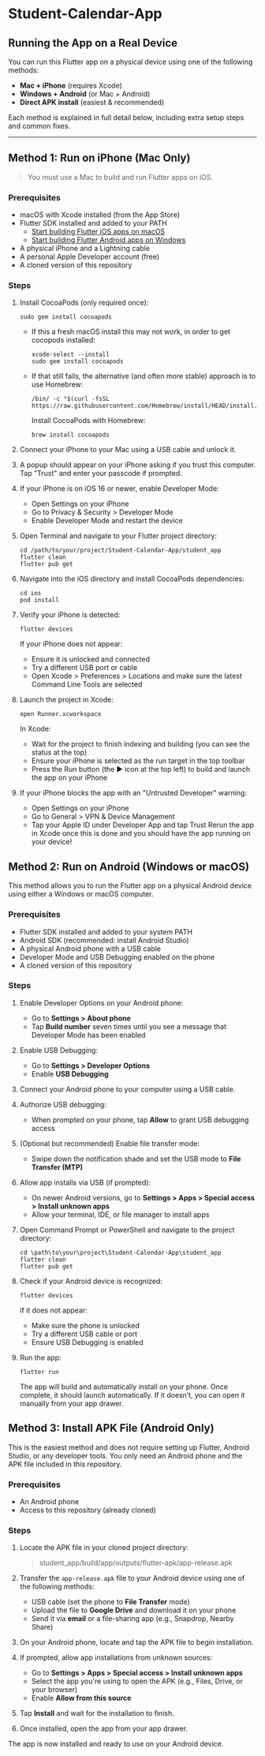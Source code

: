 # Student-Calendar-App

## Running the App on a Real Device

You can run this Flutter app on a physical device using one of the following methods:

- **Mac + iPhone** (requires Xcode)
- **Windows + Android** (or Mac + Android)
- **Direct APK install** (easiest & recommended)

Each method is explained in full detail below, including extra setup steps and common fixes.

---

## Method 1: Run on iPhone (Mac Only)

> You must use a Mac to build and run Flutter apps on iOS.

### Prerequisites

- macOS with Xcode installed (from the App Store)
- Flutter SDK installed and added to your PATH
  - [Start building Flutter iOS apps on macOS](https://docs.flutter.dev/get-started/install/macos/mobile-ios)
  - [Start building Flutter Android apps on Windows](https://docs.flutter.dev/get-started/install/windows/mobile)
- A physical iPhone and a Lightning cable
- A personal Apple Developer account (free)
- A cloned version of this repository

### Steps

1. Install CocoaPods (only required once):

   ```
   sudo gem install cocoapods
   ```

   - If this a fresh macOS install this may not work, in order to get cocopods installed:

     ```
     xcode-select --install
     sudo gem install cocoapods
     ```
   - If that still fails, the alternative (and often more stable) approach is to use Homebrew:

     ```
     /bin/ -c "$(curl -fsSL https://raw.githubusercontent.com/Homebrew/install/HEAD/install.sh)"
     ```

     Install CocoaPods with Homebrew:

     ```
     brew install cocoapods
     ```
2. Connect your iPhone to your Mac using a USB cable and unlock it.
3. A popup should appear on your iPhone asking if you trust this computer. Tap "Trust" and enter your passcode if prompted.
4. If your iPhone is on iOS 16 or newer, enable Developer Mode:

   - Open Settings on your iPhone
   - Go to Privacy & Security > Developer Mode
   - Enable Developer Mode and restart the device
5. Open Terminal and navigate to your Flutter project directory:

   ```
   cd /path/to/your/project/Student-Calendar-App/student_app
   flutter clean
   flutter pub get
   ```
6. Navigate into the iOS directory and install CocoaPods dependencies:

   ```
   cd ios 
   pod install
   ```
7. Verify your iPhone is detected:

   ```
   flutter devices
   ```

   If your iPhone does not appear:

   - Ensure it is unlocked and connected
   - Try a different USB port or cable
   - Open Xcode > Preferences > Locations and make sure the latest Command Line Tools are selected
8. Launch the project in Xcode:

   ```
   open Runner.xcworkspace
   ```

   In Xcode:

   - Wait for the project to finish indexing and building (you can see the status at the top)
   - Ensure your iPhone is selected as the run target in the top toolbar
   - Press the Run button (the ▶ icon at the top left) to build and launch the app on your iPhone
9. If your iPhone blocks the app with an "Untrusted Developer" warning:

   - Open Settings on your iPhone
   - Go to General > VPN & Device Management
   - Tap your Apple ID under Developer App and tap Trust
     Rerun the app in Xcode once this is done and you should have the app running on your device!

## Method 2: Run on Android (Windows or macOS)

This method allows you to run the Flutter app on a physical Android device using either a Windows or macOS computer.

### Prerequisites

- Flutter SDK installed and added to your system PATH
- Android SDK (recommended: install Android Studio)
- A physical Android phone with a USB cable
- Developer Mode and USB Debugging enabled on the phone
- A cloned version of this repository

### Steps

1. Enable Developer Options on your Android phone:

   - Go to **Settings > About phone**
   - Tap **Build number** seven times until you see a message that Developer Mode has been enabled
2. Enable USB Debugging:

   - Go to **Settings > Developer Options**
   - Enable **USB Debugging**
3. Connect your Android phone to your computer using a USB cable.
4. Authorize USB debugging:

   - When prompted on your phone, tap **Allow** to grant USB debugging access
5. (Optional but recommended) Enable file transfer mode:

   - Swipe down the notification shade and set the USB mode to **File Transfer (MTP)**
6. Allow app installs via USB (if prompted):

   - On newer Android versions, go to **Settings > Apps > Special access > Install unknown apps**
   - Allow your terminal, IDE, or file manager to install apps
7. Open Command Prompt or PowerShell and navigate to the project directory:

   ```
   cd \path\to\your\project\Student-Calendar-App\student_app
   flutter clean
   flutter pub get
   ```
8. Check if your Android device is recognized:

   ```
   flutter devices
   ```

   if it does not appear:

   - Make sure the phone is unlocked
   - Try a different USB cable or port
   - Ensure USB Debugging is enabled
9. Run the app:

   ```
   flutter run
   ```

   The app will build and automatically install on your phone. Once complete, it should launch automatically. If it doesn’t, you can open it manually from your app drawer.

## Method 3: Install APK File (Android Only)

This is the easiest method and does not require setting up Flutter, Android Studio, or any developer tools. You only need an Android phone and the APK file included in this repository.

### Prerequisites

- An Android phone
- Access to this repository (already cloned)

### Steps

1. Locate the APK file in your cloned project directory:

   > student_app/build/app/outputs/flutter-apk/app-release.apk
   >
2. Transfer the `app-release.apk` file to your Android device using one of the following methods:

   - USB cable (set the phone to **File Transfer** mode)
   - Upload the file to **Google Drive** and download it on your phone
   - Send it via **email** or a file-sharing app (e.g., Snapdrop, Nearby Share)
3. On your Android phone, locate and tap the APK file to begin installation.
4. If prompted, allow app installations from unknown sources:

   - Go to **Settings > Apps > Special access > Install unknown apps**
   - Select the app you're using to open the APK (e.g., Files, Drive, or your browser)
   - Enable **Allow from this source**
5. Tap **Install** and wait for the installation to finish.
6. Once installed, open the app from your app drawer.

The app is now installed and ready to use on your Android device.
